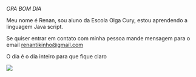 *OPA BOM DIA*

Meu nome é Renan, sou aluno da Escola Olga Cury, estou aprendendo a linguagem Java script.

Se quiser entrar em contato com minha pessoa mande mensagem para o email renantikinho@gmail.com

O dia é o dia inteiro para que fique claro

![](https://media.tenor.com/aYOYlFnh6esAAAAM/geto-suguru-jujutsu-kaisen.gif)

